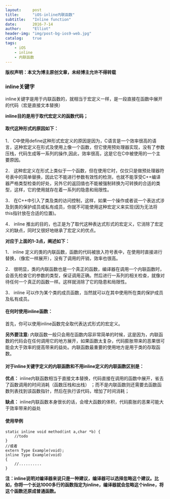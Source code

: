 ```yaml
---
layout:     post
title:      "iOS-inline内联函数"
subtitle:   "Inline function"
date:       2016-7-14
author:     "Elliot"
header-img: "img/post-bg-ios9-web.jpg"
catalog:    true
tags:
    - iOS
    - inline
    - 内联函数
---
```


**版权声明：本文为博主原创文章，未经博主允许不得转载**

### inline关键字

inline关键字是用于内联函数的，就相当于宏定义一样，是一段直接在函数中展开的代码（宏是直接文本替换）

**inline目的是用于取代宏定义的函数代码；**

#### 取代这种形式的原因如下：

1． C中使用define这种形式宏定义的原因是因为，C语言是一个效率很高的语言，这种宏定义在形式及使用上像一个函数，但它使用预处理器实现，没有了参数压栈，代码生成等一系列的操作,因此，效率很高，这是它在C中被使用的一个主要原因。

2． 这种宏定义在形式上类似于一个函数，但在使用它时，仅仅只是做预处理器符号表中的简单替换，因此它不能进行参数有效性的检测，也就不能享受C++编译器严格类型检查的好处，另外它的返回值也不能被强制转换为可转换的合适的类型，这样，它的使用就存在着一系列的隐患和局限性。

3． 在C++中引入了类及类的访问控制，这样，如果一个操作或者说一个表达式涉及到类的保护成员或私有成员，你就不可能使用这种宏定义来实现(因为无法将this指针放在合适的位置)。

4． inline 推出的目的，也正是为了取代这种表达式形式的宏定义，它消除了宏定义的缺点，同时又很好地继承了宏定义的优点。

**对应于上面的1-3点，阐述如下：**

1． inline 定义的类的内联函数，函数的代码被放入符号表中，在使用时直接进行替换，（像宏一样展开），没有了调用的开销，效率也很高。

2． 很明显，类的内联函数也是一个真正的函数，编译器在调用一个内联函数时，会首先检查它的参数的类型，保证调用正确。然后进行一系列的相关检查，就像对待任何一个真正的函数一样。这样就消除了它的隐患和局限性。

3． inline 可以作为某个类的成员函数，当然就可以在其中使用所在类的保护成员及私有成员。

#### 在何时使用inline函数：

首先，你可以使用inline函数完全取代表达式形式的宏定义。

**另外要注意:** 内联函数一般只会用在函数内容非常简单的时候，这是因为，内联函数的代码会在任何调用它的地方展开，如果函数太复杂，代码膨胀带来的恶果很可能会大于效率的提高带来的益处。内联函数最重要的使用地方是用于类的存取函数。

#### 对于inline关键字定义的内联函数和不用inline定义的内联函数区别是：

**优点：** inline内联函数相当于直接文本替换，代码直接在调用的函数中展开，省去了函数调用的时间消耗（函数压栈和出栈）
；而不是内联函数则还需要去函数函数列表找到该函数指针，然后在执行该代码，增加了时间消耗；

**缺点：** inline内联函数本身很长的话，会增大函数的体积，代码膨胀的恶果可能大于效率带来的益处

#### 使用举例

```objective_c
static inline void method(int a,char *b) {
    //todo
}
//或者
extern Type Example(void);
inline Type Example(void)
{
    //..........
}
```


**注：inline说明对编译器来说只是一种建议，编译器可以选择忽略这个建议。比如，你将一个长达1000多行的函数指定为inline，编译器就会忽略这个inline，将这个函数还原成普通函数。**

